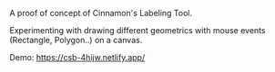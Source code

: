 A proof of concept of Cinnamon's Labeling Tool.

Experimenting with drawing different geometrics with mouse events (Rectangle, Polygon..) on a canvas.

Demo: https://csb-4hijw.netlify.app/
